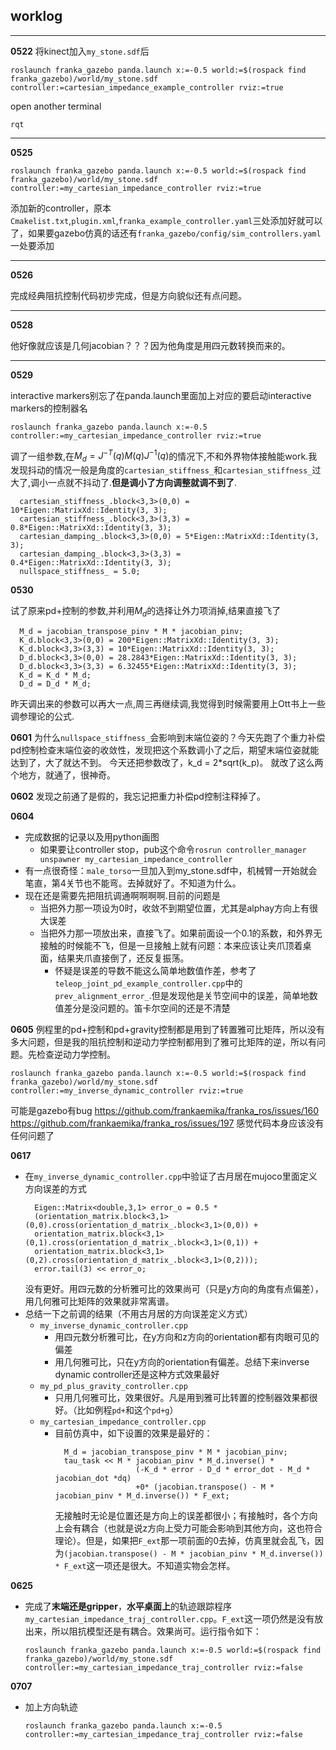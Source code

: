 ## worklog
---
**0522**
将kinect加入`my_stone.sdf`后
```
roslaunch franka_gazebo panda.launch x:=-0.5 world:=$(rospack find franka_gazebo)/world/my_stone.sdf controller:=cartesian_impedance_example_controller rviz:=true
```
open another terminal
```
rqt
```
---
**0525**
```
roslaunch franka_gazebo panda.launch x:=-0.5 world:=$(rospack find franka_gazebo)/world/my_stone.sdf controller:=my_cartesian_impedance_controller rviz:=true
```
添加新的controller，原本`Cmakelist.txt`,`plugin.xml`,`franka_example_controller.yaml`三处添加好就可以了，如果要gazebo仿真的话还有`franka_gazebo/config/sim_controllers.yaml`一处要添加

---

**0526**

完成经典阻抗控制代码初步完成，但是方向貌似还有点问题。

---

**0528**

他好像就应该是几何jacobian？？？因为他角度是用四元数转换而来的。

---

**0529**

interactive markers别忘了在panda.launch里面加上对应的要启动interactive markers的控制器名
```
roslaunch franka_gazebo panda.launch x:=-0.5 controller:=my_cartesian_impedance_controller rviz:=true
```
调了一组参数,在$M_d=J^{-T}(q)M(q)J^{-1}(q)$的情况下,不和外界物体接触能work.我发现抖动的情况一般是角度的`cartesian_stiffness_`和`cartesian_stiffness_`过大了,调小一点就不抖动了.**但是调小了方向调整就调不到了**.
```
  cartesian_stiffness_.block<3,3>(0,0) = 10*Eigen::MatrixXd::Identity(3, 3);
  cartesian_stiffness_.block<3,3>(3,3) = 0.8*Eigen::MatrixXd::Identity(3, 3);
  cartesian_damping_.block<3,3>(0,0) = 5*Eigen::MatrixXd::Identity(3, 3);
  cartesian_damping_.block<3,3>(3,3) = 0.4*Eigen::MatrixXd::Identity(3, 3);
  nullspace_stiffness_ = 5.0;
```

**0530**

试了原来pd+控制的参数,并利用$M_d$的选择让外力项消掉,结果直接飞了
```
  M_d = jacobian_transpose_pinv * M * jacobian_pinv;
  K_d.block<3,3>(0,0) = 200*Eigen::MatrixXd::Identity(3, 3);
  K_d.block<3,3>(3,3) = 10*Eigen::MatrixXd::Identity(3, 3);
  D_d.block<3,3>(0,0) = 28.2843*Eigen::MatrixXd::Identity(3, 3);
  D_d.block<3,3>(3,3) = 6.32455*Eigen::MatrixXd::Identity(3, 3);
  K_d = K_d * M_d;
  D_d = D_d * M_d;
```
昨天调出来的参数可以再大一点,周三再继续调,我觉得到时候需要用上Ott书上一些调参理论的公式.

**0601**
为什么`nullspace_stiffness_`会影响到末端位姿的？今天先跑了个重力补偿pd控制检查末端位姿的收敛性，发现把这个系数调小了之后，期望末端位姿就能达到了，大了就达不到。
今天还把参数改了，k_d = 2*sqrt(k_p)。
就改了这么两个地方，就通了，很神奇。

**0602**
发现之前通了是假的，我忘记把重力补偿pd控制注释掉了。

**0604**
* 完成数据的记录以及用python画图
  * 如果要让controller stop，pub这个命令`rosrun controller_manager unspawner my_cartesian_impedance_controller`
* 有一点很奇怪：`male_torso`一旦加入到my_stone.sdf中，机械臂一开始就会笔直，第4关节也不能弯。去掉就好了。不知道为什么。
* 现在还是需要先把阻抗调通啊啊啊啊.目前的问题是
  * 当把外力那一项设为0时，收敛不到期望位置，尤其是alphay方向上有很大误差
  * 当把外力那一项放出来，直接飞了。如果前面设一个0.1的系数，和外界无接触的时候能不飞，但是一旦接触上就有问题：本来应该让夹爪顶着桌面，结果夹爪直接倒了，还反复振荡。
    * 怀疑是误差的导数不能这么简单地数值作差，参考了`teleop_joint_pd_example_controller.cpp`中的`prev_alignment_error_`.但是发现他是关节空间中的误差，简单地数值差分是没问题的。笛卡尔空间的还是不清楚

**0605**
例程里的pd+控制和pd+gravity控制都是用到了转置雅可比矩阵，所以没有多大问题，但是我的阻抗控制和逆动力学控制都用到了雅可比矩阵的逆，所以有问题。先检查逆动力学控制。
```
roslaunch franka_gazebo panda.launch x:=-0.5 world:=$(rospack find franka_gazebo)/world/my_stone.sdf controller:=my_inverse_dynamic_controller rviz:=true
```
可能是gazebo有bug
https://github.com/frankaemika/franka_ros/issues/160
https://github.com/frankaemika/franka_ros/issues/197
感觉代码本身应该没有任何问题了

**0617**
* 在`my_inverse_dynamic_controller.cpp`中验证了古月居在mujoco里面定义方向误差的方式
  ```
    Eigen::Matrix<double,3,1> error_o = 0.5 * 
    (orientation_matrix.block<3,1>(0,0).cross(orientation_d_matrix_.block<3,1>(0,0)) + 
    orientation_matrix.block<3,1>(0,1).cross(orientation_d_matrix_.block<3,1>(0,1)) + 
    orientation_matrix.block<3,1>(0,2).cross(orientation_d_matrix_.block<3,1>(0,2)));
    error.tail(3) << error_o;
  ```
  没有更好。用四元数的分析雅可比的效果尚可（只是y方向的角度有点偏差），用几何雅可比矩阵的效果就非常离谱。
* 总结一下之前调的结果（不用古月居的方向误差定义方式）
  * `my_inverse_dynamic_controller.cpp`
    * 用四元数分析雅可比，在y方向和z方向的orientation都有肉眼可见的偏差
    * 用几何雅可比，只在y方向的orientation有偏差。总结下来inverse dynamic controller还是这种方式效果最好
  * `my_pd_plus_gravity_controller.cpp`
    * 只用几何雅可比，效果很好。凡是用到雅可比转置的控制器效果都很好。（比如例程`pd+`和这个`pd+g`）
  * `my_cartesian_impedance_controller.cpp`
    * 目前仿真中，如下设置的效果是最好的：
      ```
        M_d = jacobian_transpose_pinv * M * jacobian_pinv;
        tau_task << M * jacobian_pinv * M_d.inverse() * 
                        (-K_d * error - D_d * error_dot - M_d * jacobian_dot *dq)
                        +0* (jacobian.transpose() - M * jacobian_pinv * M_d.inverse()) * F_ext;
      ```
      无接触时无论是位置还是方向上的误差都很小；有接触时，各个方向上会有耦合（也就是说z方向上受力可能会影响到其他方向，这也符合理论）。但是，如果把`F_ext`那一项前面的0去掉，仿真里就会乱飞，因为`(jacobian.transpose() - M * jacobian_pinv * M_d.inverse()) * F_ext`这一项还是很大。不知道实物会怎样。

**0625**
* 完成了**末端还是gripper**，**水平桌面上**的轨迹跟踪程序`my_cartesian_impedance_traj_controller.cpp`。`F_ext`这一项仍然是没有放出来，所以阻抗模型还是有耦合。效果尚可。运行指令如下：
  ```
  roslaunch franka_gazebo panda.launch x:=-0.5 world:=$(rospack find franka_gazebo)/world/my_stone.sdf controller:=my_cartesian_impedance_traj_controller rviz:=false
  ```

**0707**
* 加上方向轨迹
  ```
  roslaunch franka_gazebo panda.launch x:=-0.5 controller:=my_cartesian_impedance_traj_controller rviz:=false
  ```